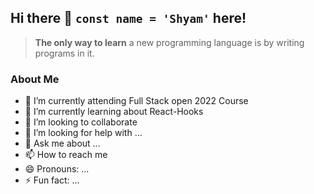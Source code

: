 ## Hi there 👋 `const name = 'Shyam'` here!
> **The only way to learn** a new programming language is by writing programs in it.
### About Me
- 🏫 I’m currently attending Full Stack open 2022 Course
- 📖 I’m currently learning about React-Hooks
- 👯 I’m looking to collaborate 
- 🤔 I’m looking for help with ...
- 💬 Ask me about ...
- 📫 How to reach me
- 😄 Pronouns: ...
- ⚡ Fun fact: ...

